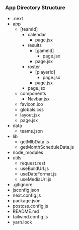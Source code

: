 ### App Directory Structure

- .next
- app
  - [teamId]
    - calendar
      - page.jsx
    - results
      - [gameId]
        - page.jsx
      - page.jsx
    - roster
      - [playerId]
        - page.jsx
      - page.jsx
    - page.jsx
  - components
    - Navbar.jsx
  - favicon.ico
  - globals.css
  - layout.jsx
  - page.jsx
- data
  - teams.json
- lib
  - getMlbData.js
  - getMonthScheduleData.js
- node_modules
- utils
  - request.rest
  - useBuildUrl.js
  - useDateFormat.js
  - useMediaUrl.js
- .gitignore
- jsconfig.json
- next.config.js
- package.json
- postcss.config.js
- README.md
- tailwind.config.js
- yarn.lock